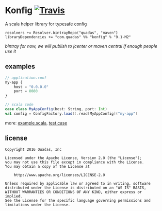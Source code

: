 # Konfig [![Travis](https://img.shields.io/travis/quadas/konfig.svg?style=flat-square)](https://travis-ci.org/quadas/konfig)

A scala helper library for [typesafe config](https://github.com/typesafehub/config)

```
resolvers += Resolver.bintrayRepo("quadas", "maven")
libraryDependencies += "com.quadas" %% "konfig" % "0.1-M2"
```

_bintray for now, we will publish to jcenter or maven central if enough people use it_

## examples

```javascript
// application.conf
my-app {
    host = "0.0.0.0"
    port = 8080
}
```

```scala
// scala code
case class MyAppConfig(host: String, port: Int)
val config = ConfigFactory.load().read[MyAppConfig]("my-app")
```

more: [example.scala](https://github.com/quadas/konfig/blob/master/src/test/scala/com/example/example.scala), [test case](https://github.com/quadas/konfig/blob/master/src/test/scala/com/quadas/konfig/konfig.scala)


## license

```
Copyright 2016 Quadas, Inc

Licensed under the Apache License, Version 2.0 (the "License");
you may not use this file except in compliance with the License.
You may obtain a copy of the License at

    http://www.apache.org/licenses/LICENSE-2.0

Unless required by applicable law or agreed to in writing, software
distributed under the License is distributed on an "AS IS" BASIS,
WITHOUT WARRANTIES OR CONDITIONS OF ANY KIND, either express or implied.
See the License for the specific language governing permissions and
limitations under the License.
```
